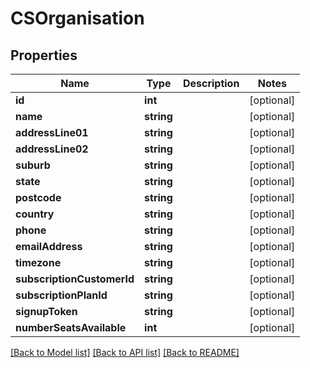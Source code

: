 # CSOrganisation

## Properties
Name | Type | Description | Notes
------------ | ------------- | ------------- | -------------
**id** | **int** |  | [optional] 
**name** | **string** |  | [optional] 
**addressLine01** | **string** |  | [optional] 
**addressLine02** | **string** |  | [optional] 
**suburb** | **string** |  | [optional] 
**state** | **string** |  | [optional] 
**postcode** | **string** |  | [optional] 
**country** | **string** |  | [optional] 
**phone** | **string** |  | [optional] 
**emailAddress** | **string** |  | [optional] 
**timezone** | **string** |  | [optional] 
**subscriptionCustomerId** | **string** |  | [optional] 
**subscriptionPlanId** | **string** |  | [optional] 
**signupToken** | **string** |  | [optional] 
**numberSeatsAvailable** | **int** |  | [optional] 

[[Back to Model list]](../README.md#documentation-for-models) [[Back to API list]](../README.md#documentation-for-api-endpoints) [[Back to README]](../README.md)


